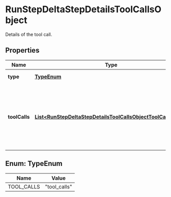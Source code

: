 

# RunStepDeltaStepDetailsToolCallsObject

Details of the tool call.

## Properties

| Name | Type | Description | Notes |
|------------ | ------------- | ------------- | -------------|
|**type** | [**TypeEnum**](#TypeEnum) | Always &#x60;tool_calls&#x60;. |  |
|**toolCalls** | [**List&lt;RunStepDeltaStepDetailsToolCallsObjectToolCallsInner&gt;**](RunStepDeltaStepDetailsToolCallsObjectToolCallsInner.md) | An array of tool calls the run step was involved in. These can be associated with one of three types of tools: &#x60;code_interpreter&#x60;, &#x60;retrieval&#x60;, or &#x60;function&#x60;.  |  [optional] |



## Enum: TypeEnum

| Name | Value |
|---- | -----|
| TOOL_CALLS | &quot;tool_calls&quot; |



